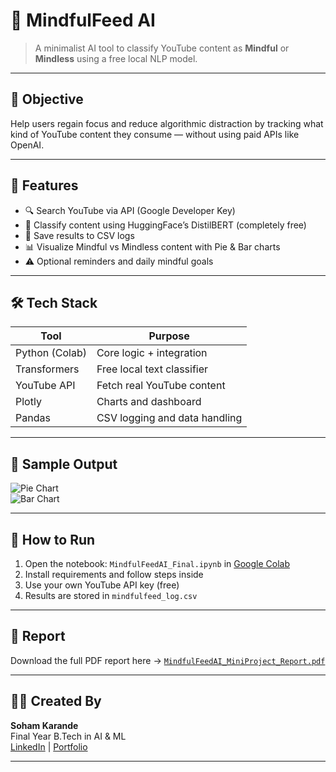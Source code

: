 # 🧠 MindfulFeed AI

> A minimalist AI tool to classify YouTube content as **Mindful** or **Mindless** using a free local NLP model.

---

## 🎯 Objective

Help users regain focus and reduce algorithmic distraction by tracking what kind of YouTube content they consume — without using paid APIs like OpenAI.

---

## 🚀 Features

- 🔍 Search YouTube via API (Google Developer Key)
- 🧠 Classify content using HuggingFace’s DistilBERT (completely free)
- 📄 Save results to CSV logs
- 📊 Visualize Mindful vs Mindless content with Pie & Bar charts
- ⚠️ Optional reminders and daily mindful goals

---

## 🛠️ Tech Stack

| Tool         | Purpose                          |
|--------------|----------------------------------|
| Python (Colab) | Core logic + integration       |
| Transformers | Free local text classifier       |
| YouTube API  | Fetch real YouTube content       |
| Plotly       | Charts and dashboard             |
| Pandas       | CSV logging and data handling    |

---

## 📸 Sample Output

![Pie Chart](screenshots/pie_chart.png)  
![Bar Chart](screenshots/bar_chart.png)

---

## 📂 How to Run

1. Open the notebook: `MindfulFeedAI_Final.ipynb` in [Google Colab](https://colab.research.google.com/)
2. Install requirements and follow steps inside
3. Use your own YouTube API key (free)
4. Results are stored in `mindfulfeed_log.csv`

---

## 📄 Report

Download the full PDF report here → [`MindfulFeedAI_MiniProject_Report.pdf`](MindfulFeedAI_MiniProject_Report.pdf)

---

## 👨‍💻 Created By

**Soham Karande**  
Final Year B.Tech in AI & ML  
[LinkedIn](https://www.linkedin.com/in/yourprofile) | [Portfolio](https://yourwebsite.com)

---

